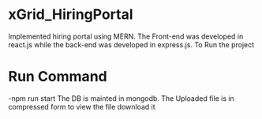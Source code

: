 # xGrid_HiringPortal
Implemented hiring portal using MERN.
The Front-end was developed in react.js while the back-end was developed in express.js.
To Run the project 
# Run Command
-npm run start
The DB is mainted in mongodb.
The Uploaded file is in compressed form to view the file download it
